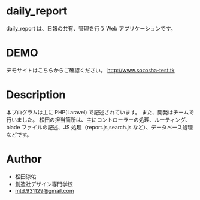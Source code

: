# daily_report

daily_report は、日報の共有、管理を行う Web アプリケーションです。

# DEMO

デモサイトはこちらからご確認ください。
http://www.sozosha-test.tk

# Description

本プログラムは主に PHP(Laravel) で記述されています。
また、開発はチームで行いました。
松田の担当箇所は、主にコントローラーの処理、ルーティング、blade ファイルの記述、JS 処理（report.js,search.js など）、データベース処理などです。

# Author

-   松田涼佑
-   創造社デザイン専門学校
-   mtd.931129@gmail.com
